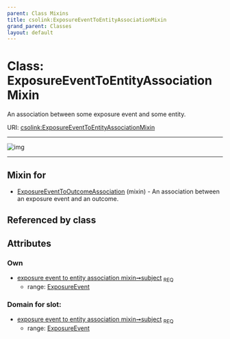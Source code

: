 ```yaml
---
parent: Class Mixins
title: csolink:ExposureEventToEntityAssociationMixin
grand_parent: Classes
layout: default
---
```


# Class: ExposureEventToEntityAssociationMixin


An association between some exposure event and some entity.

URI: [csolink:ExposureEventToEntityAssociationMixin](https://w3id.org/csolink/vocab/ExposureEventToEntityAssociationMixin)


---

![img](http://yuml.me/diagram/nofunky;dir:TB/class/[ExposureEvent]%3Csubject%201..1-++[ExposureEventToEntityAssociationMixin],[ExposureEventToOutcomeAssociation]uses%20-.-%3E[ExposureEventToEntityAssociationMixin],[ExposureEventToOutcomeAssociation],[ExposureEvent])

---


## Mixin for

 * [ExposureEventToOutcomeAssociation](ExposureEventToOutcomeAssociation.md) (mixin)  - An association between an exposure event and an outcome.

## Referenced by class


## Attributes


### Own

 * [exposure event to entity association mixin➞subject](exposure_event_to_entity_association_mixin_subject.md)  <sub>REQ</sub>
    * range: [ExposureEvent](ExposureEvent.md)

### Domain for slot:

 * [exposure event to entity association mixin➞subject](exposure_event_to_entity_association_mixin_subject.md)  <sub>REQ</sub>
    * range: [ExposureEvent](ExposureEvent.md)
